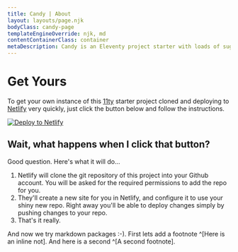 ```yaml
---
title: Candy | About
layout: layouts/page.njk
bodyClass: candy-page
templateEngineOverride: njk, md
contentContainerClass: container
metaDescription: Candy is an Eleventy project starter with loads of sugar on top.
---
```

# Get Yours

To get your own instance of this [11ty](https://11ty.io) starter project cloned and deploying to [Netlify](https://www.netlify.com) very quickly, just click the button below and follow the instructions.

[![Deploy to Netlify](https://www.netlify.com/img/deploy/button.svg)](https://app.netlify.com/start/deploy?repository=https://github.com/philhawksworth/twavatar)


## Wait, what happens when I click that button?

Good question. Here's what it will do...

1. Netlify will clone the git repository of this project into your Github account. You will be asked for the required permissions to add the repo for you.
2. They'll create a new site for you in Netlify, and configure it to use your shiny new repo. Right away you'll be able to deploy changes simply by pushing changes to your repo.
3. That's it really.

And now we try markdown packages :-). First lets add a footnote ^[Here is an inline not]. And here is a second ^[A second footnote].

